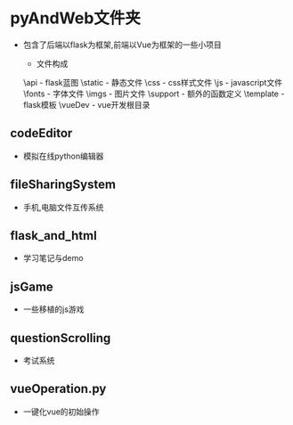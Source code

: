 # pyAndWeb文件夹
* 包含了后端以flask为框架,前端以Vue为框架的一些小项目
   * 文件构成


    \api - flask蓝图
    \static - 静态文件
    	\css - css样式文件
    	\js - javascript文件
    	\fonts - 字体文件
    	\imgs - 图片文件
    \support - 额外的函数定义
    \template - flask模板
    \vueDev - vue开发根目录

## codeEditor
* 模拟在线python编辑器

## fileSharingSystem
* 手机,电脑文件互传系统

## flask_and_html
* 学习笔记与demo

## jsGame
* 一些移植的js游戏

## questionScrolling
* 考试系统

## vueOperation.py
* 一键化vue的初始操作
